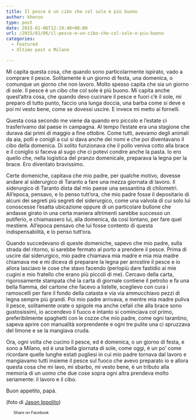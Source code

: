 ```yaml
---
title: Il pesce è un cibo che col sole è più buono
author: khenzo
type: post
date: 2015-01-06T12:19:40+00:00
url: /2015/01/06/il-pesce-e-un-cibo-che-col-sole-e-piu-buono
categories:
  - Featured
  - Ultimo post a Milano

---
```

Mi capita questa cosa, che quando sono particolarmente ispirato, vado a comprare il pesce. Solitamente è un giorno di festa, una domenica, o comunque un giorno che non lavoro. Molto spesso capita che sia un giorno di sole. Il pesce è un cibo che col sole è più buono. Mi capita anche quest’altra cosa, che quando devo cucinare il pesce e fuori c’è il sole, mi preparo di tutto punto, faccio una lunga doccia, una barba come si deve e poi mi vesto bene, come se dovessi uscire. E invece mi metto ai fornelli.

Questa cosa secondo me viene da quando ero piccolo e l’estate ci trasferivamo dal paese in campagna. Al tempo l’estate era una stagione che durava dai primi di maggio a fine ottobre. Come tutti, avevamo degli animali da aia, polli e conigli a cui si dava anche dei nomi e che poi diventavano il cibo della domenica. Di solito funzionava che il pollo veniva cotto alla brace e il coniglio si faceva al sugo che ci potevi condire anche la pasta. Io ero quello che, nella logistica del pranzo domenicale, preparava la legna per la brace. Ero diventato bravissimo.

Certe domeniche, capitava che mio padre, per qualche motivo, dovesse andare al siderurgico di Taranto a fare una mezza giornata di lavoro. Il siderurgico di Taranto dista dal mio paese una sessantina di chilometri. All’epoca, pensavo, e lo penso tutt’ora, che mio padre fosse il depositario di alcuni dei segreti più segreti del siderurgico, come una valvola di cui solo lui conoscesse l’esatta ubicazione oppure di un particolare bullone che andasse girato in una certa maniera altrimenti sarebbe successo un putiferio, e chiamassero lui, alla domenica, da così lontano, per fare quel mestiere. All’epoca pensavo che lui fosse contento di questa indispensabilità, e lo penso tutt’ora.

Quando succedevano di queste domeniche, sapevo che mio padre, sulla strada del ritorno, si sarebbe fermato al porto a prendere il pesce. Prima di uscire dal siderurgico, mio padre chiamava mia madre e mia mia madre chiamava me e mi diceva di preparare la legna per arrostire il pesce e io allora lasciavo le cose che stavo facendo (perlopiù dare fastidio ai mie cugini e mio fratello che erano più piccoli di me). Cercavo della carta, rigorosamente stampata ché la carta di giornale contiene il petrolio e fa una bella fiamma, del cartone che facevo a listelle, sceglievo con cura i ramoscelli per fare il fondo della catasta e via via ammucchiavo pezzi di legna sempre più grandi. Poi mio padre arrivava, e mentre mia madre puliva il pesce, solitamente orate o spigole ma anche cefali che alla brace sono gustosissimi, io accendevo il fuoco e intanto si cominciava col primo, preferibilmente spaghetti con le cozze che mio padre, come ogni tarantino, sapeva aprire con manualità sorprendente e ogni tre pulite una ci spruzzava del limone e se la mangiava cruda.

Ora, ogni volta che cucino il pesce, ed è domenica, o un giorno di festa, e sono a Milano, ed è una bella giornata di sole, come oggi, è un po’ come ricordare quelle lunghe estati pugliesi in cui mio padre tornava dal lavoro e mangiavamo tutti insieme il pesce sul fuoco che avevo preparato io e allora questa cosa che mi lavo, mi sbarbo, mi vesto bene, è un tributo alla memoria di un uomo che due cose sopra ogni altra prendeva molto seriamente: il lavoro e il cibo.
  
Buon appetito, papà.

(foto di <a href="https://www.flickr.com/photos/jasonippolito/4666983344/in/photolist-87pvy5-87mbRt-87pnDN-87m4zR-87pjAs-87pmXY-87mfpi-87pENh-87pujJ-87pQKs-87m7xx-87m87a-87mdCg-87m3Y4-87pGDq-87mwep-87mvfK-87mxWx-5nfxQj-ez88ha-5tYjPH-2o4tBc-pmCNM5-7B2fyb-7hGp3P-bGw8ga-e87pcP-jghxMh-9mTfmY-3oMBfy-cfVwUJ-2AZ5Dy-LwaK-24i31W-34Ydj3-cfVsT3-9zsxo5-4z9Kkf-5pYE1B-drPwnZ-bGwF6V-9wQutx-4z5BbR-4z9Nv5-3brkWN-9mQfav-ohw14t-o671kK-4z5xYa-7cwZyi" target="_blank">Jason Ippolito</a>)

<a href="http://www.facebook.com/share.php?u=http%3A%2F%2Fwww.ilovequentin.it%2F2015%2F01%2F06%2Fil-pesce-e-un-cibo-che-col-sole-e-piu-buono&t=Il%20pesce%20%C3%A8%20un%20cibo%20che%20col%20sole%20%C3%A8%20pi%C3%B9%20buono" id="facebook_share_both_1992" style="font-size:11px; line-height:13px; font-family:'lucida grande',tahoma,verdana,arial,sans-serif; text-decoration:none; padding:2px 0 0 20px; height:16px; background:url(http://b.static.ak.fbcdn.net/images/share/facebook_share_icon.gif) no-repeat top left;">Share on Facebook</a>